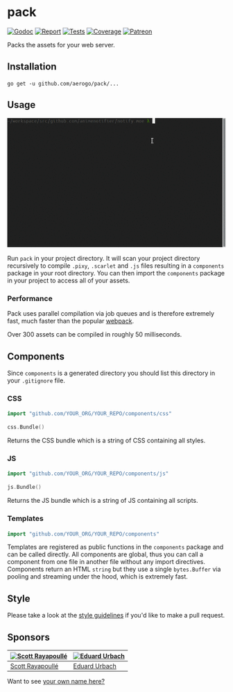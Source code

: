 # pack

[![Godoc][godoc-image]][godoc-url]
[![Report][report-image]][report-url]
[![Tests][tests-image]][tests-url]
[![Coverage][coverage-image]][coverage-url]
[![Patreon][patreon-image]][patreon-url]

Packs the assets for your web server.

## Installation

```shell
go get -u github.com/aerogo/pack/...
```

## Usage

![pack usage](docs/usage.gif)

Run `pack` in your project directory. It will scan your project directory recursively to compile `.pixy`, `.scarlet` and `.js` files resulting in a `components` package in your root directory. You can then import the `components` package in your project to access all of your assets.

### Performance

Pack uses parallel compilation via job queues and is therefore extremely fast, much faster than the popular [webpack](https://github.com/webpack/webpack).

Over 300 assets can be compiled in roughly 50 milliseconds.

## Components

Since `components` is a generated directory you should list this directory in your `.gitignore` file.

### CSS

```go
import "github.com/YOUR_ORG/YOUR_REPO/components/css"
```

```go
css.Bundle()
```

Returns the CSS bundle which is a string of CSS containing all styles.

### JS

```go
import "github.com/YOUR_ORG/YOUR_REPO/components/js"
```

```go
js.Bundle()
```

Returns the JS bundle which is a string of JS containing all scripts.

### Templates

```go
import "github.com/YOUR_ORG/YOUR_REPO/components"
```

Templates are registered as public functions in the `components` package and can be called directly. All components are global, thus you can call a component from one file in another file without any import directives. Components return an HTML `string` but they use a single `bytes.Buffer` via pooling and streaming under the hood, which is extremely fast.

## Style

Please take a look at the [style guidelines](https://github.com/akyoto/quality/blob/master/STYLE.md) if you'd like to make a pull request.

## Sponsors

| [![Scott Rayapoullé](https://avatars3.githubusercontent.com/u/11772084?s=70&v=4)](https://github.com/soulcramer) | [![Eduard Urbach](https://avatars2.githubusercontent.com/u/438936?s=70&v=4)](https://twitter.com/eduardurbach) |
| --- | --- |
| [Scott Rayapoullé](https://github.com/soulcramer) | [Eduard Urbach](https://eduardurbach.com) |

Want to see [your own name here?](https://www.patreon.com/eduardurbach)

[godoc-image]: https://godoc.org/github.com/aerogo/pack?status.svg
[godoc-url]: https://godoc.org/github.com/aerogo/pack
[report-image]: https://goreportcard.com/badge/github.com/aerogo/pack
[report-url]: https://goreportcard.com/report/github.com/aerogo/pack
[tests-image]: https://cloud.drone.io/api/badges/aerogo/pack/status.svg
[tests-url]: https://cloud.drone.io/aerogo/pack
[coverage-image]: https://codecov.io/gh/aerogo/pack/graph/badge.svg
[coverage-url]: https://codecov.io/gh/aerogo/pack
[patreon-image]: https://img.shields.io/badge/patreon-donate-green.svg
[patreon-url]: https://www.patreon.com/eduardurbach
